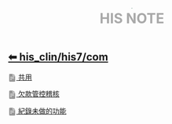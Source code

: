 <div style="text-align:center;padding-bottom: 20px">
  <div style="width: 100%;">
      <img src="../../../his_clin/img/open-book.png" style="zoom:15%;" />
  </div>
  <b style="color: darkgray; font-size: 28px; margin-top: 10px">HIS NOTE</b>
</div>

## [⬅ his_clin/his7/com](../his7.md)

[<img src="../../img/document2.png" style="zoom:3.2%; opacity:40%; vertical-align: middle;" /> 共用](./共用.md)

[<img src="../../img/document2.png" style="zoom:3.2%; opacity:40%; vertical-align: middle;" /> 欠款管控稽核](./欠款管控稽核.md)

[<img src="../../img/document2.png" style="zoom:3.2%; opacity:40%; vertical-align: middle;" /> 紀錄未做的功能](./紀錄未做的功能.md)
